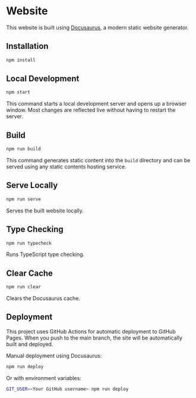 # Website

This website is built using [Docusaurus](https://docusaurus.io/), a modern static website generator.

## Installation

```bash
npm install
```

## Local Development

```bash
npm start
```

This command starts a local development server and opens up a browser window. Most changes are reflected live without having to restart the server.

## Build

```bash
npm run build
```

This command generates static content into the `build` directory and can be served using any static contents hosting service.

## Serve Locally

```bash
npm run serve
```

Serves the built website locally.

## Type Checking

```bash
npm run typecheck
```

Runs TypeScript type checking.

## Clear Cache

```bash
npm run clear
```

Clears the Docusaurus cache.

## Deployment

This project uses GitHub Actions for automatic deployment to GitHub Pages. When you push to the main branch, the site will be automatically built and deployed.

Manual deployment using Docusaurus:

```bash
npm run deploy
```

Or with environment variables:

```bash
GIT_USER=<Your GitHub username> npm run deploy
```

